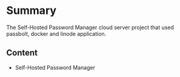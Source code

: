 # Summary
The Self-Hosted Password Manager cloud server project that used passbolt, docker and linode application.

## Content

- Self-Hosted Password Manager